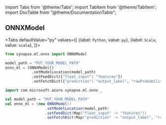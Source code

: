 import Tabs from '@theme/Tabs';
import TabItem from '@theme/TabItem';
import DocTable from "@theme/DocumentationTable";


## ONNXModel

<Tabs
defaultValue="py"
values={[
{label: `Python`, value: `py`},
{label: `Scala`, value: `scala`},
]}>
<TabItem value="py">

```py
from synapse.ml.onnx import ONNXModel

model_path = "PUT_YOUR_MODEL_PATH"
onnx_ml = (ONNXModel()
            .setModelLocation(model_path)
            .setFeedDict({"float_input": "features"})
            .setFetchDict({"prediction": "output_label", "rawProbability": "output_probability"}))
```

</TabItem>
<TabItem value="scala">

```scala
import com.microsoft.azure.synapse.ml.onnx._

val model_path = "PUT_YOUR_MODEL_PATH"
val onnx_ml = (new ONNXModel()
                  .setModelLocation(model_path)
                  .setFeedDict(Map("float_input" -> "features"))
                  .setFetchDict(Map("prediction" -> "output_label", "rawProbability" -> "output_probability")))
```

</TabItem>
</Tabs>

<DocTable className="ONNXModel"
py="synapse.ml.onnx.html#module-synapse.ml.onnx.ONNXModel"
scala="com/microsoft/azure/synapse/ml/onnx/ONNXModel.html"
csharp="classSynapse_1_1ML_1_1Onnx_1_1ONNXModel.html"
sourceLink="https://github.com/microsoft/SynapseML/blob/master/deep-learning/src/main/scala/com/microsoft/azure/synapse/ml/onnx/ONNXModel.scala" />
